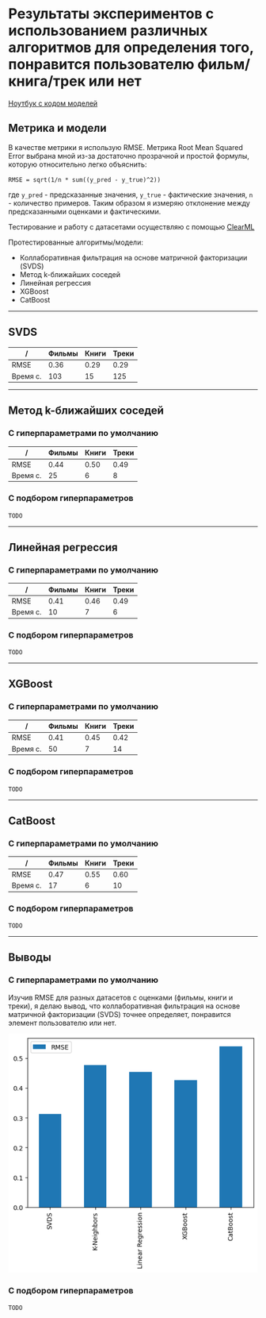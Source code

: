 # Результаты экспериментов с использованием различных алгоритмов для определения того, понравится пользователю фильм/книга/трек или нет

[Ноутбук с кодом моделей](./MoodStream_Experiments.ipynb)

## Метрика и модели
В качестве метрики я использую RMSE. Метрика Root Mean Squared Error выбрана мной из-за достаточно прозрачной и простой формулы, которую относительно легко объяснить: 
```
RMSE = sqrt(1/n * sum((y_pred - y_true)^2))
```
где `y_pred` - предсказанные значения, `y_true` - фактические значения, `n` - количество примеров.
Таким образом я измеряю отклонение между предсказанными оценками и фактическими.

Тестирование и работу с датасетами осуществляю с помощью [ClearML](https://clear.ml)

Протестированные алгоритмы/модели:
- Коллаборативная фильтрация на основе матричной факторизации (SVDS)
- Метод k-ближайших соседей
- Линейная регрессия
- XGBoost
- CatBoost

---

## SVDS
/ | Фильмы | Книги | Треки
--- | --- | --- | ---
RMSE | 0.36 | 0.29 | 0.29
Время с. | 103 | 15 | 125


---

## Метод k-ближайших соседей

### С гиперпараметрами по умолчанию
/ | Фильмы | Книги | Треки
--- | --- | --- | ---
RMSE | 0.44 | 0.50 | 0.49
Время с. | 25 | 6 | 8


### С подбором гиперпараметров
```
TODO
```

---

## Линейная регрессия

### С гиперпараметрами по умолчанию
/ | Фильмы | Книги | Треки
--- | --- | --- | ---
RMSE | 0.41 | 0.46 | 0.49
Время с. | 10 | 7 | 6


### С подбором гиперпараметров
```
TODO
```

---

## XGBoost

### С гиперпараметрами по умолчанию
/ | Фильмы | Книги | Треки
--- | --- | --- | ---
RMSE | 0.41 | 0.45 | 0.42
Время с. | 50 | 7 | 14


### С подбором гиперпараметров
```
TODO
```

---

## CatBoost

### С гиперпараметрами по умолчанию
/ | Фильмы | Книги | Треки
--- | --- | --- | ---
RMSE | 0.47 | 0.55 | 0.60
Время с. | 17 | 6 | 10


### С подбором гиперпараметров
```
TODO
```

---

## Выводы

### С гиперпараметрами по умолчанию
Изучив RMSE для разных датасетов с оценками (фильмы, книги и треки), я делаю вывод, что коллаборативная фильтрация на основе матричной факторизации (SVDS) точнее определяет, понравится элемент пользователю или нет.

![](./assets/moodstream_rmse_base.png)

### С подбором гиперпараметров
```
TODO
```
